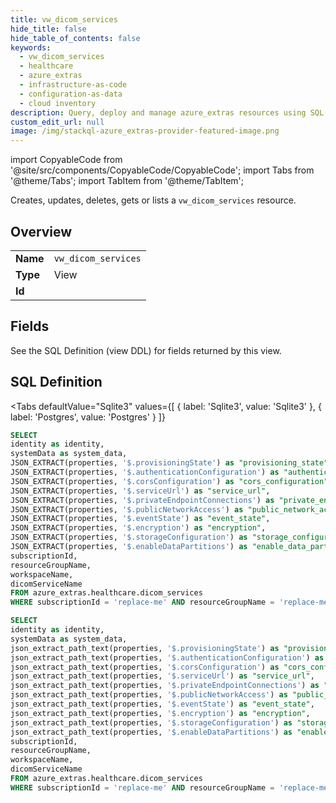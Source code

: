 ```yaml
--- 
title: vw_dicom_services
hide_title: false
hide_table_of_contents: false
keywords:
  - vw_dicom_services
  - healthcare
  - azure_extras
  - infrastructure-as-code
  - configuration-as-data
  - cloud inventory
description: Query, deploy and manage azure_extras resources using SQL
custom_edit_url: null
image: /img/stackql-azure_extras-provider-featured-image.png
---
```


import CopyableCode from '@site/src/components/CopyableCode/CopyableCode';
import Tabs from '@theme/Tabs';
import TabItem from '@theme/TabItem';

Creates, updates, deletes, gets or lists a <code>vw_dicom_services</code> resource.

## Overview
<table><tbody>
<tr><td><b>Name</b></td><td><code>vw_dicom_services</code></td></tr>
<tr><td><b>Type</b></td><td>View</td></tr>
<tr><td><b>Id</b></td><td><CopyableCode code="azure_extras.healthcare.vw_dicom_services" /></td></tr>
</tbody></table>

## Fields

See the SQL Definition (view DDL) for fields returned by this view.

## SQL Definition

<Tabs
defaultValue="Sqlite3"
values={[
{ label: 'Sqlite3', value: 'Sqlite3' },
{ label: 'Postgres', value: 'Postgres' }
]}
>
<TabItem value="Sqlite3">

```sql
SELECT
identity as identity,
systemData as system_data,
JSON_EXTRACT(properties, '$.provisioningState') as "provisioning_state",
JSON_EXTRACT(properties, '$.authenticationConfiguration') as "authentication_configuration",
JSON_EXTRACT(properties, '$.corsConfiguration') as "cors_configuration",
JSON_EXTRACT(properties, '$.serviceUrl') as "service_url",
JSON_EXTRACT(properties, '$.privateEndpointConnections') as "private_endpoint_connections",
JSON_EXTRACT(properties, '$.publicNetworkAccess') as "public_network_access",
JSON_EXTRACT(properties, '$.eventState') as "event_state",
JSON_EXTRACT(properties, '$.encryption') as "encryption",
JSON_EXTRACT(properties, '$.storageConfiguration') as "storage_configuration",
JSON_EXTRACT(properties, '$.enableDataPartitions') as "enable_data_partitions",
subscriptionId,
resourceGroupName,
workspaceName,
dicomServiceName
FROM azure_extras.healthcare.dicom_services
WHERE subscriptionId = 'replace-me' AND resourceGroupName = 'replace-me' AND workspaceName = 'replace-me';
```

</TabItem>
<TabItem value="Postgres">

```sql
SELECT
identity as identity,
systemData as system_data,
json_extract_path_text(properties, '$.provisioningState') as "provisioning_state",
json_extract_path_text(properties, '$.authenticationConfiguration') as "authentication_configuration",
json_extract_path_text(properties, '$.corsConfiguration') as "cors_configuration",
json_extract_path_text(properties, '$.serviceUrl') as "service_url",
json_extract_path_text(properties, '$.privateEndpointConnections') as "private_endpoint_connections",
json_extract_path_text(properties, '$.publicNetworkAccess') as "public_network_access",
json_extract_path_text(properties, '$.eventState') as "event_state",
json_extract_path_text(properties, '$.encryption') as "encryption",
json_extract_path_text(properties, '$.storageConfiguration') as "storage_configuration",
json_extract_path_text(properties, '$.enableDataPartitions') as "enable_data_partitions",
subscriptionId,
resourceGroupName,
workspaceName,
dicomServiceName
FROM azure_extras.healthcare.dicom_services
WHERE subscriptionId = 'replace-me' AND resourceGroupName = 'replace-me' AND workspaceName = 'replace-me';
```

</TabItem>
</Tabs>
